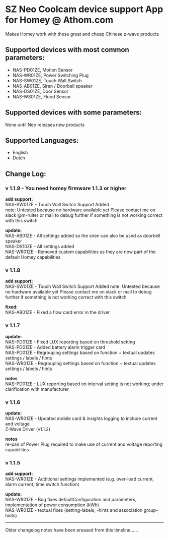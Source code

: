 # SZ Neo Coolcam device support App for Homey @ Athom.com
Makes Homey work with these great and cheap Chinese z-wave products

## Supported devices with most common parameters:
* NAS-PD01ZE, Motion Sensor
* NAS-WR01ZE, Power Switching Plug
* NAS-SW01ZE, Touch Wall Switch
* NAS-AB01ZE, Siren / Doorbell speaker
* NAS-DS01ZE, Door Sensor
* NAS-WS01ZE, Flood Sensor


## Supported devices with some parameters:
None until Neo releases new products

## Supported Languages:
* English
* Dutch

## Change Log:

### v 1.1.9 - You need homey firmware 1.1.3 or higher
**add support:**   
NAS-SW01ZE - Touch Wall Switch Support Added    
note: Untested because no hardware available yet
Please contact me on slack @m-ruiter or mail to debug further if something is not working correct with this switch    

**update:**    
NAS-AB01ZE - All settings added so the siren can also be used as doorbell speaker    
NAS-DS10ZE - All settings added    
NAS-WR01ZE - Removed custom capabilities as they are now part of the default Homey capabilities    

### v 1.1.8   
**add support:**      
NAS-SW01ZE - Touch Wall Switch Support Added
note: Untested because no hardware available yet
Please contact me on slack or mail to debug further if something is not working correct with this switch

**fixed:**    
NAS-AB01ZE - Fixed a flow card error in the driver

### v 1.1.7      
**update:**   
NAS-PD01ZE - Fixed LUX reporting based on threshold setting     
NAS-PD01ZE - Added battery alarm trigger card    
NAS-PD01ZE - Regrouping settings based on function + textual updates settings / labels / hints   
NAS-WR01ZE - Regrouping settings based on function + textual updates settings / labels / hints   

**notes**   
NAS-PD01ZE - LUX reporting based on interval setting is not working; under clarification with manufacturer   

### v 1.1.6 
**update:**   
NAS-WR01ZE - Updated mobile card & insights logging to include current and voltage   
Z-Wave Driver (v1.1.2)   

**notes**   
re-pair of Power Plug required to make use of current and voltage reporting capabilities   

### v 1.1.5
**add support:**   
NAS-WR01ZE - Additional settings implemented (e.g. over-load current, alarm current, time switch function)   

**update:**     
NAS-WR01ZE - Bug fixes defaultConfiguration and parameters, implementation of power consumption (kWh)   
NAS-WR01ZE - textual fixes (setting-labels, -hints and association group-hints)

-------------

Older changelog notes have been ereased from this timeline...... 

